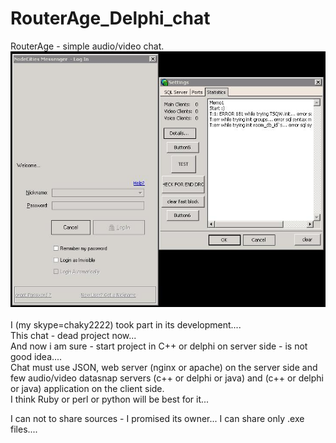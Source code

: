 # RouterAge_Delphi_chat
RouterAge - simple audio/video chat. ![Alt text](/img/2.jpg "RouterAge")<br><br>
I (my skype=chaky2222) took part in its development.... <br>
This chat - dead project now... <br>
And now i am sure - start project in C++ or delphi on server side - is not good idea.... <br>
Chat must use JSON, web server (nginx or apache) on the server side and few audio/video datasnap servers (c++ or delphi or java) and (c++ or delphi or java) application on the client side. <br>
I think Ruby or perl or python will be best for it... <br>

I can not to share sources - I promised its owner... I can share only .exe files....<br>
